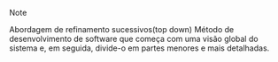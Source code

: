 
> [!NOTE]
> Abordagem de refinamento sucessivos(top down) 
> Método de desenvolvimento de software que começa com uma visão global do sistema e, em seguida, divide-o em partes menores e mais detalhadas.

